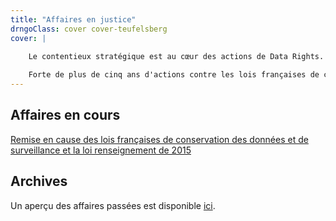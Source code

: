 ```yaml
---
title: "Affaires en justice"
drngoClass: cover cover-teufelsberg
cover: |

    Le contentieux stratégique est au cœur des actions de Data Rights.
    
    Forte de plus de cinq ans d'actions contre les lois françaises de conservation généralisée des données et de surveillance, Data Rights lancera des actions juridiques pour faire avancer le droit aux données et promouvoir la cybersécurité.
---
```


## Affaires en cours

[Remise en cause des lois françaises de conservation des données et de surveillance et la loi renseignement de 2015](dataretention)

## Archives

Un aperçu des affaires passées est disponible [ici](https://exegetes.eu.org/dossiers/).
